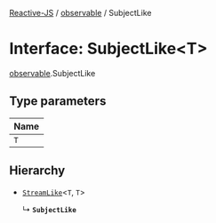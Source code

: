 [Reactive-JS](../README.md) / [observable](../modules/observable.md) / SubjectLike

# Interface: SubjectLike<T\>

[observable](../modules/observable.md).SubjectLike

## Type parameters

| Name |
| :------ |
| `T` |

## Hierarchy

- [`StreamLike`](observable.StreamLike.md)<`T`, `T`\>

  ↳ **`SubjectLike`**
